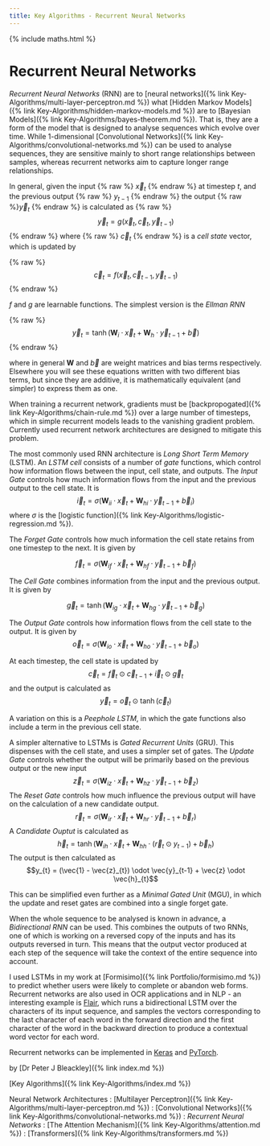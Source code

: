 ```yaml
---
title: Key Algorithms - Recurrent Neural Networks
---
```


{% include maths.html %}

# Recurrent Neural Networks

*Recurrent Neural Networks* (RNN) are to [neural networks]({% link Key-Algorithms/multi-layer-perceptron.md %}) what [Hidden Markov Models]({% link Key-Algorithms/hidden-markov-models.md %}) are to [Bayesian Models]({% link Key-Algorithms/bayes-theorem.md %}). That is, they are a form of the model that is designed to analyse sequences which evolve over time. While 1-dimensional [Convolutional Networks]({% link Key-Algorithms/convolutional-networks.md %}) can be used to analyse sequences, they are sensitive mainly to short range relationships between samples, whereas recurrent networks aim to capture longer range relationships.

In general, given the input {% raw %} $\vec{x}_{t}$ {% endraw %} 
at timestep $t$, and the previous output 
{% raw %} $y_{t-1}$ {% endraw %}
the output {% raw %}$\vec{y}_{t}$ {% endraw %} is calculated as
{% raw %}$$\vec{y}_{t} = g(\vec{x}_{t}, \vec{c}_{t}, \vec{y}_{t-1})$${% endraw %}
where  {% raw %} $\vec{c}_{t}$ {% endraw %} is a *cell state* vector, which is updated by

{% raw %} $$\vec{c}_{t} = f(\vec{x}_{t}, \vec{c}_{t-1}, \vec{y}_{t-1})$$ {% endraw %}

$f$ and $g$ are learnable functions. The simplest version is the *Ellman RNN*

{% raw %} $$\vec{y}_{t} = \tanh(\mathbf{W}_{i} \cdot \vec{x}_{t} + \mathbf{W}_{h} \cdot \vec{y}_{t-1} +\vec{b} )$$ {% endraw %}

where in general $\mathbf{W}$ and $\vec{b}$ are weight matrices and bias terms respectively. Elsewhere you will see these equations written with two different bias terms, but since they are additive, it is mathematically equivalent (and simpler) to express them as one.

When training a recurrent network, gradients must be [backpropogated]({% link Key-Algorithms/chain-rule.md %}) over a large number of timesteps, which in simple recurrent models leads to the vanishing gradient problem. Currently used recurrent network architectures are designed to mitigate this problem.

The most commonly used RNN architecture is *Long Short Term Memory* (LSTM). An *LSTM cell* consists of a number of *gate* functions, which control how information flows between the input, cell state, and outputs. The *Input Gate* controls how much information flows from the input and the previous output to the cell state. It is 
$$\vec{i}_{t} = \sigma(\mathbf{W}_{ii} \cdot \vec{x}_{t} + \mathbf{W}_{hi} \cdot \vec{y}_{t-1} + \vec{b}_{i})$$
where $\sigma$ is the [logistic function]({% link Key-Algorithms/logistic-regression.md %}).

The *Forget Gate* controls how much information the cell state retains from one timestep to the next. It is given by 

$$\vec{f}_{t} = \sigma(\mathbf{W}_{if} \cdot \vec{x}_{t} + \mathbf{W}_{hf} \cdot \vec{y}_{t-1} + \vec{b}_{f})$$

The *Cell Gate* combines information from the input and the previous output. It is given by

$$\vec{g}_{t} = \tanh(\mathbf{W}_{ig} \cdot \vec{x}_{t} + \mathbf{W}_{hg} \cdot \vec{y}_{t-1} + \vec{b}_{g})$$

The *Output Gate* controls how information flows from the cell state to the output. It is given by 
$$\vec{o}_{t} = \sigma(\mathbf{W}_{io} \cdot \vec{x}_{t} + \mathbf{W}_{ho} \cdot \vec{y}_{t-1} + \vec{b}_{o})$$ 

At each timestep, the cell state is updated by 
$$\vec{c}_{t} = \vec{f}_{t} \odot \vec{c}_{t-1} + \vec{i}_{t} \odot \vec{g}_{t}$$
and the output is calculated as 
$$\vec{y}_{t} = \vec{o}_{t} \odot \tanh(\vec{c}_{t})$$

A variation on this is a *Peephole LSTM*, in which the gate functions also include a term in the previous cell state. 

A simpler alternative to LSTMs is *Gated Recurrent Units* (GRU). This dispenses with the cell state, and uses a simpler set of gates. The *Update Gate* controls whether the output will be primarily based on the previous output or the new input
$$\vec{z}_{t} = \sigma(\mathbf{W}_{iz} \cdot \vec{x}_{t} + \mathbf{W}_{hz} \cdot \vec{y}_{t-1} + \vec{b}_{z})$$
The *Reset Gate* controls how much influence the previous output will have on the calculation of a new candidate output.
$$\vec{r}_{t} = \sigma(\mathbf{W}_{ir} \cdot \vec{x}_{t} + \mathbf{W}_{hr} \cdot \vec{y}_{t-1} + \vec{b}_{r})$$
A *Candidate Ouptut* is calculated as 
$$\vec{h}_{t} = \tanh(\mathbf{W}_{ih} \cdot \vec{x}_{t} + \mathbf{W}_{hh} \cdot (\vec{r}_{t} \odot y_{t-1}) + \vec{b}_{h})$$
The output is then calculated as
$$y_{t} = (\vec{1} - \vec{z}_{t}) \odot \vec{y}_{t-1} + \vec{z} \odot \vec{h}_{t}$$

This can be simplified even further as a *Minimal Gated Unit* (MGU), in which the update and reset gates are combined into a single forget gate.

When the whole sequence to be analysed is known in advance, a *Bidirectional RNN* can be used. This combines the outputs of two RNNs, one of which is working on a reversed copy of the inputs and has its outputs reversed in turn. This means that the output vector produced at each step of the sequence will take the context of the entire sequence into account.

I used LSTMs in my work at [Formisimo]({% link Portfolio/formisimo.md %}) to predict whether users were likely to complete or abandon web forms. Recurrent networks are also used in OCR applications and in NLP - an interesting example is [Flair](https://huggingface.co/flair), which runs a bidirectional LSTM over the characters of its input sequence, and samples the vectors corresponding to the last character of each word in the forward direction and the first character of the word in the backward direction to produce a contextual word vector for each word.

Recurrent networks can be implemented in [Keras](https://keras.io/api/layers/recurrent_layers/) and [PyTorch](https://pytorch.org/docs/stable/nn.html#recurrent-layers).

by [Dr Peter J Bleackley]({% link index.md %})

[Key Algorithms]({% link Key-Algorithms/index.md %})

Neural Network Architectures
: [Multilayer Perceptron]({% link Key-Algorithms/multi-layer-perceptron.md %})
: [Convolutional Networks]({% link Key-Algorithms/convolutional-networks.md %})
: *Recurrent Neural Networks*
: [The Attention Mechanism]({% link Key-Algorithms/attention.md %})
: [Transformers]({% link Key-Algorithms/transformers.md %})

